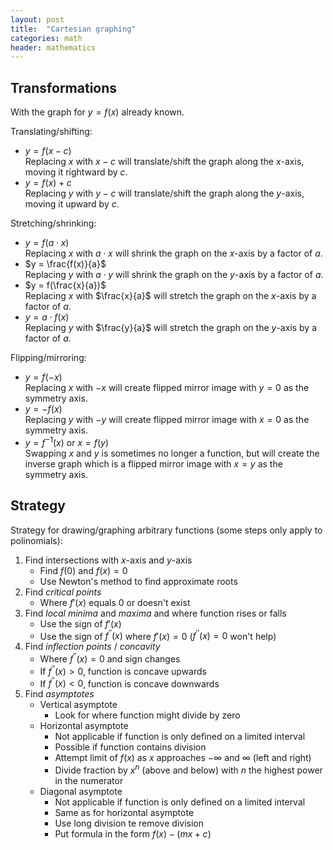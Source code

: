 ```yaml
---
layout: post
title:  "Cartesian graphing"
categories: math
header: mathematics
---
```


## Transformations

With the graph for $y = f(x)$ already known.

Translating/shifting:

- $y = f(x - c)$  
Replacing $x$ with $x - c$ will translate/shift the graph along the $x$-axis, moving it rightward by $c$.
- $y = f(x) + c$  
Replacing $y$ with $y - c$ will translate/shift the graph along the $y$-axis, moving it upward by $c$.

Stretching/shrinking:

- $y = f(a\cdot x)$  
Replacing $x$ with $a\cdot x$ will shrink the graph on the $x$-axis by a factor of $a$.
- $y = \frac{f(x)}{a}$  
Replacing $y$ with $a\cdot y$ will shrink the graph on the $y$-axis by a factor of $a$.
- $y = f(\frac{x}{a})$  
Replacing $x$ with $\frac{x}{a}$ will stretch the graph on the $x$-axis by a factor of $a$.
- $y = a\cdot f(x)$  
Replacing $y$ with $\frac{y}{a}$ will stretch the graph on the $y$-axis by a factor of $a$.

Flipping/mirroring:

- $y = f(-x)$  
Replacing $x$ with $-x$ will create flipped mirror image with $y = 0$ as the symmetry axis.
- $y = -f(x)$  
Replacing $y$ with $-y$ will create flipped mirror image with $x = 0$ as the symmetry axis.
- $y = f^{-1}(x)$ or $x = f(y)$  
Swapping $x$ and $y$ is sometimes no longer a function, but will create the inverse graph which is a flipped mirror image with $x = y$ as the symmetry axis.

## Strategy

Strategy for drawing/graphing arbitrary functions (some steps only apply to polinomials):

1. Find intersections with $x$-axis and $y$-axis
    - Find $f(0)$ and $f(x) = 0$
    - Use Newton's method to find approximate roots
2. Find *critical points*
    - Where $f'(x)$ equals 0 or doesn't exist
3. Find *local minima* and *maxima* and where function rises or falls
    - Use the sign of $f'(x)$
    - Use the sign of $f^{\prime\prime}(x)$ where $f'(x) = 0$ ($f^{\prime\prime}(x) = 0$ won't help)
4. Find *inflection points* / *concavity*
    - Where $f^{\prime\prime}(x) = 0$ and sign changes
    - If $f^{\prime\prime}(x) > 0$, function is concave upwards
    - If $f^{\prime\prime}(x) < 0$, function is concave downwards
5. Find *asymptotes*
    - Vertical asymptote
        - Look for where function might divide by zero
    - Horizontal asymptote
        - Not applicable if function is only defined on a limited interval
        - Possible if function contains division
        - Attempt limit of $f(x)$ as $x$ approaches $- \infty$ and $\infty$ (left and right)
        - Divide fraction by $x^n$ (above and below) with $n$ the highest power in the numerator
    - Diagonal asymptote
        - Not applicable if function is only defined on a limited interval
        - Same as for horizontal asymptote
        - Use long division te remove division
        - Put formula in the form $f(x) - (mx + c)$

<!--
Cartesian axes
Functions

Rotations require implicit graphs
-->
